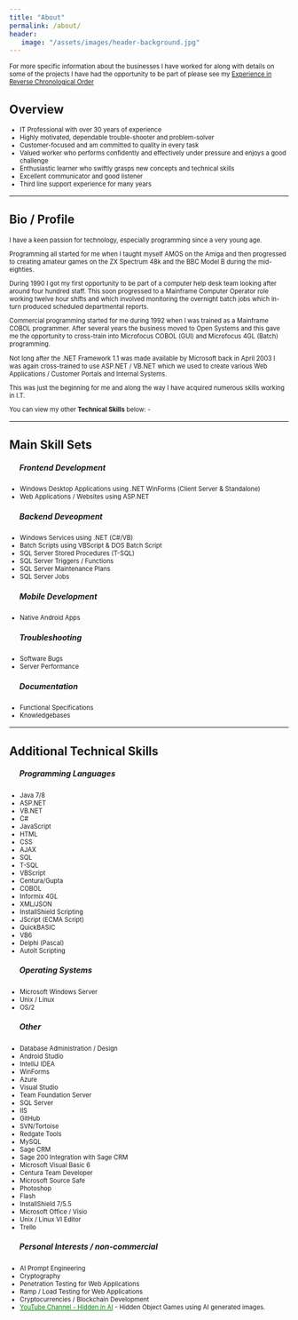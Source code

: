 ```yaml
---
title: "About"
permalink: /about/
header: 
   image: "/assets/images/header-background.jpg"
---
```

<p style="font-size:0.80em; margin-top:0; margin-bottom: 0;">
For more specific information about the businesses I have worked for along with details on some of the projects I have had the opportunity to be part of please see my <a href="https://julianmummery.github.io/experience/" target="_blank">Experience in Reverse Chronological Order</a>
  
<h2>Overview</h2>
<ul style="font-size:0.80em;">
  <li>IT Professional with over 30 years of experience</li>
  <li>Highly motivated, dependable trouble-shooter and problem-solver</li>
  <li>Customer-focused and am committed to quality in every task</li>
  <li>Valued worker who performs confidently and effectively under pressure and enjoys a good challenge</li>
  <li>Enthusiastic learner who swiftly grasps new concepts and technical skills</li>
  <li>Excellent communicator and good listener</li>
  <li>Third line support experience for many years</li>
</ul>

<hr/>

<h2>Bio / Profile</h2>
<p style="font-size:0.80em; margin-top:0;">I have a keen passion for technology, especially programming since a very young age.</p>
<p style="font-size:0.80em; margin-top:0;">Programming all started for me when I taught myself AMOS on the Amiga and then progressed to creating amateur games on the ZX Spectrum 48k and the BBC Model B during the mid-eighties.</p>
<p style="font-size:0.80em; margin-top:0;">During 1990 I got my first opportunity to be part of a computer help desk team looking after around four hundred staff. This soon progressed to a Mainframe Computer Operator role working twelve hour shifts and which involved monitoring the overnight batch jobs which in-turn produced scheduled departmental reports.</p>
<p style="font-size:0.80em; margin-top:0;">Commercial programming started for me during 1992 when I was trained as a Mainframe COBOL programmer. After several years the business moved to Open Systems and this gave me the opportunity to cross-train into Microfocus COBOL (GUI) and Microfocus 4GL (Batch) programming.</p>
<p style="font-size:0.80em; margin-top:0;">Not long after the .NET Framework 1.1 was made available by Microsoft back in April 2003 I was again cross-trained to use ASP.NET / VB.NET which we used to create various Web Applications / Customer Portals and Internal Systems.</p>
<p style="font-size:0.80em; margin-top:0;">This was just the beginning for me and along the way I have acquired numerous skills working in I.T.</p>
<p style="font-size:0.80em; margin-top:0;">You can view my other <strong>Technical Skills</strong> below: -</p>

<hr/>

<h2>Main Skill Sets</h2>
<h5 style="padding-left:1.3em;">Frontend Development</h5>
<ul style="font-size:0.80em;">
    <li>Windows Desktop Applications using .NET WinForms (Client Server & Standalone)</li>  
    <li>Web Applications / Websites using ASP.NET</li>
</ul>
<h5 style="padding-left:1.3em;">Backend Deveopment</h5>
<ul style="font-size:0.80em;">
    <li>Windows Services using .NET (C#/VB)</li>  
    <li>Batch Scripts using VBScript & DOS Batch Script</li>
    <li>SQL Server Stored Procedures (T-SQL)</li>  
    <li>SQL Server Triggers / Functions</li>
    <li>SQL Server Maintenance Plans</li>  
    <li>SQL Server Jobs</li>  
</ul>    
<h5 style="padding-left:1.3em;">Mobile Development</h5>
<ul style="font-size:0.80em;">
    <li>Native Android Apps</li>  
</ul> 
<h5 style="padding-left:1.3em;">Troubleshooting</h5>
<ul style="font-size:0.80em;">
    <li>Software Bugs</li>  
    <li>Server Performance</li>
</ul>
<h5 style="padding-left:1.3em;">Documentation</h5>
<ul style="font-size:0.80em;">
    <li>Functional Specifications</li>  
    <li>Knowledgebases</li>
</ul>

<hr/>

<h2>Additional Technical Skills</h2>
<h5 style="padding-left:1.3em;">Programming Languages</h5>
<ul style="font-size:0.80em;">
  <li>Java 7/8</li>
  <li>ASP.NET</li>
  <li>VB.NET</li>
  <li>C#</li>  
  <li>JavaScript</li>
  <li>HTML</li>  
  <li>CSS</li>
  <li>AJAX</li>
  <li>SQL</li>
  <li>T-SQL</li>
  <li>VBScript</li>
  <li>Centura/Gupta</li>
  <li>COBOL</li>
  <li>Informix 4GL</li>
  <li>XML/JSON</li>
  <li>InstallShield Scripting</li>
  <li>JScript (ECMA Script)</li>
  <li>QuickBASIC</li> 
  <li>VB6</li>
  <li>Delphi (Pascal)</li>  
  <li>AutoIt Scripting</li>  
</ul>

<h5 style="padding-left:1.3em;">Operating Systems</h5>
<ul style="font-size:0.80em;">
  <li>Microsoft Windows Server</li>
  <li>Unix / Linux</li>
  <li>OS/2</li>
</ul>

<h5 style="padding-left:1.3em;">Other</h5>
<ul style="font-size:0.80em;">
  <li>Database Administration / Design</li>  
  <li>Android Studio</li> 
  <li>IntelliJ IDEA</li>
  <li>WinForms</li>
  <li>Azure</li>
  <li>Visual Studio</li>
  <li>Team Foundation Server</li>
  <li>SQL Server</li>
  <li>IIS</li>
  <li>GitHub</li>
  <li>SVN/Tortoise</li>
  <li>Redgate Tools</li>
  <li>MySQL</li>
  <li>Sage CRM</li>
  <li>Sage 200 Integration with Sage CRM</li>
  <li>Microsoft Visual Basic 6</li>
  <li>Centura Team Developer</li>
  <li>Microsoft Source Safe</li>
  <li>Photoshop</li>
  <li>Flash</li>
  <li>InstallShield 7/5.5</li>  
  <li>Microsoft Office / Visio</li>  
  <li>Unix / Linux VI Editor</li>   
  <li>Trello</li>  
</ul>

<h5 style="padding-left:1.3em;">Personal Interests / non-commercial</h5>
<ul style="font-size:0.80em;">
  <li>AI Prompt Engineering</li>
  <li>Cryptography</li>
  <li>Penetration Testing for Web Applications</li>
  <li>Ramp / Load Testing for Web Applications</li>  
  <li>Cryptocurrencies / Blockchain Development</li>  
  <li><a href="https://www.youtube.com/channel/UCt7FGXDKZrT3jXvY7k1Yltw" target="_blank" style="color: green;">YouTube Channel - Hidden in AI</a> - Hidden Object Games using AI generated images.</li>  
</ul>
